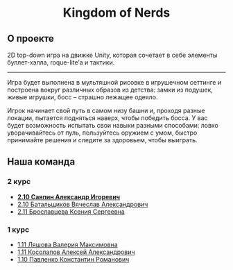 **<h1 align=center>** Kingdom of Nerds **</h1>**
## О проекте
2D top-down игра на движке Unity, которая сочетает в себе элементы буллет-хэлла, roque-lite’а и тактики. 
_______

Игра будет выполнена в мультяшной рисовке в игрушечном сеттинге и построена вокруг различных образов из детства: замки из подушек, живые игрушки, босс – страшно лежащее одеяло. 

Игрок начинает свой путь в самом низу башни и, проходя разные локации, пытается подняться наверх, чтобы победить босса. У вас будет возможность испытать свои навыки разными способами: ловко уворачивайтесь от пуль, пользуйтесь оружием с умом, быстро принимайте решения и следите за здоровьем, чтобы выиграть.

<summary>

## Наша команда </summary>

### 2 курс
- **[2.10 Саяпин Александр Игоревич](//vk.com/trcmkr "Капитан команды")**
- [2.10 Батальщиков Вячеслав Александрович](//vk.com/vcroc "")
- [2.11 Брославцева Ксения Сергеевна](//vk.com/strekoza_kssh "")

### 1 курс
- [1.11 Ляшова Валерия Максимовна](//vk.com/v.lumifois "Мяу")
- [1.11 Косолапов Алексей Александрович](//vk.com/cowalsky1979 "")
- [1.10 Павленко Константин Романович](//vk.com/kostyapav2005 "")
